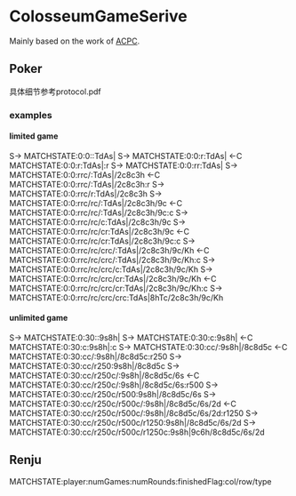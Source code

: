 # ColosseumGameSerive
Mainly based on the work of [ACPC](http://www.computerpokercompetition.org/).


## Poker
 具体细节参考protocol.pdf
### examples

#### limited game
 S-> MATCHSTATE:0:0::TdAs|
S-> MATCHSTATE:0:0:r:TdAs|
<-C MATCHSTATE:0:0:r:TdAs|:r
S-> MATCHSTATE:0:0:rr:TdAs|
S-> MATCHSTATE:0:0:rrc/:TdAs|/2c8c3h
<-C MATCHSTATE:0:0:rrc/:TdAs|/2c8c3h:r
S-> MATCHSTATE:0:0:rrc/r:TdAs|/2c8c3h
S-> MATCHSTATE:0:0:rrc/rc/:TdAs|/2c8c3h/9c
<-C MATCHSTATE:0:0:rrc/rc/:TdAs|/2c8c3h/9c:c
S-> MATCHSTATE:0:0:rrc/rc/c:TdAs|/2c8c3h/9c
S-> MATCHSTATE:0:0:rrc/rc/cr:TdAs|/2c8c3h/9c
<-C MATCHSTATE:0:0:rrc/rc/cr:TdAs|/2c8c3h/9c:c
S-> MATCHSTATE:0:0:rrc/rc/crc/:TdAs|/2c8c3h/9c/Kh
<-C MATCHSTATE:0:0:rrc/rc/crc/:TdAs|/2c8c3h/9c/Kh:c
S-> MATCHSTATE:0:0:rrc/rc/crc/c:TdAs|/2c8c3h/9c/Kh
S-> MATCHSTATE:0:0:rrc/rc/crc/cr:TdAs|/2c8c3h/9c/Kh
<-C MATCHSTATE:0:0:rrc/rc/crc/cr:TdAs|/2c8c3h/9c/Kh:c
S-> MATCHSTATE:0:0:rrc/rc/crc/crc:TdAs|8hTc/2c8c3h/9c/Kh

#### unlimited game
S-> MATCHSTATE:0:30::9s8h|
S-> MATCHSTATE:0:30:c:9s8h|
<-C MATCHSTATE:0:30:c:9s8h|:c
S-> MATCHSTATE:0:30:cc/:9s8h|/8c8d5c
<-C MATCHSTATE:0:30:cc/:9s8h|/8c8d5c:r250
S-> MATCHSTATE:0:30:cc/r250:9s8h|/8c8d5c
S-> MATCHSTATE:0:30:cc/r250c/:9s8h|/8c8d5c/6s
<-C MATCHSTATE:0:30:cc/r250c/:9s8h|/8c8d5c/6s:r500
S-> MATCHSTATE:0:30:cc/r250c/r500:9s8h|/8c8d5c/6s
S-> MATCHSTATE:0:30:cc/r250c/r500c/:9s8h|/8c8d5c/6s/2d
<-C MATCHSTATE:0:30:cc/r250c/r500c/:9s8h|/8c8d5c/6s/2d:r1250
S-> MATCHSTATE:0:30:cc/r250c/r500c/r1250:9s8h|/8c8d5c/6s/2d
S-> MATCHSTATE:0:30:cc/r250c/r500c/r1250c:9s8h|9c6h/8c8d5c/6s/2d

## Renju
MATCHSTATE:player:numGames:numRounds:finishedFlag:col/row/type
##